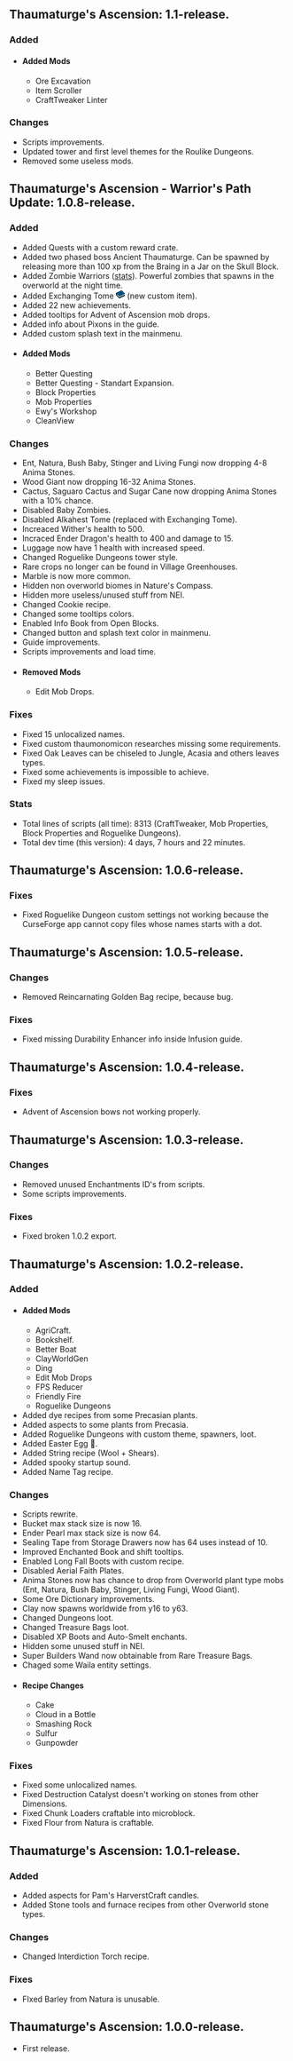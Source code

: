 ## **Thaumaturge's Ascension: 1.1-release.**
### **Added**
- #### Added Mods
  - Ore Excavation
  - Item Scroller
  - CraftTweaker Linter

### **Changes**
- Scripts improvements.
- Updated tower and first level themes for the Roulike Dungeons.
- Removed some useless mods.

## **Thaumaturge's Ascension - Warrior's Path Update: 1.0.8-release.**
### **Added**
- Added Quests with a custom reward crate.
- Added two phased boss Ancient Thaumaturge. Can be spawned by releasing more than 100 xp from the Braing in a Jar on the Skull Block.
- Added Zombie Warriors ([stats](https://github.com/Sajeyson-Dev/Thaumaturges-Ascension/blob/master/.minecraft/config/MobProperties/Mobs.txt)). Powerful zombies that spawns in the overworld at the night time.
- Added Exchanging Tome ![Balanced](https://github.com/Sajeyson-Dev/Thaumaturges-Ascension/blob/master/.minecraft/config/customthings/icons/exchanging_tome.png?raw=true) (new custom item).
- Added 22 new achievements.
- Added tooltips for Advent of Ascension mob drops.
- Added info about Pixons in the guide.
- Added custom splash text in the mainmenu.
- #### Added Mods
  - Better Questing
  - Better Questing - Standart Expansion.
  - Block Properties
  - Mob Properties
  - Ewy's Workshop
  - CleanView

### **Changes**
- Ent, Natura, Bush Baby, Stinger and Living Fungi now dropping 4-8 Anima Stones.
- Wood Giant now dropping 16-32 Anima Stones.
- Cactus, Saguaro Cactus and Sugar Cane now dropping Anima Stones with a 10% chance.
- Disabled Baby Zombies.
- Disabled Alkahest Tome (replaced with Exchanging Tome).
- Increaced Wither's health to 500.
- Incraced Ender Dragon's health to 400 and damage to 15.
- Luggage now have 1 health with increased speed.
- Changed Roguelike Dungeons tower style.
- Rare crops no longer can be found in Village Greenhouses.
- Marble is now more common.
- Hidden non overworld biomes in Nature's Compass.
- Hidden more useless/unused stuff from NEI.
- Changed Cookie recipe.
- Changed some tooltips colors.
- Enabled Info Book from Open Blocks.
- Changed button and splash text color in mainmenu.
- Guide improvements.
- Scripts improvements and load time.
- #### Removed Mods 
  - Edit Mob Drops.

### **Fixes**
- Fixed 15 unlocalized names.
- Fixed custom thaumonomicon researches missing some requirements.
- Fixed Oak Leaves can be chiseled to Jungle, Acasia and others leaves types.
- Fixed some achievements is impossible to achieve.
- Fixed my sleep issues.
### **Stats**
- Total lines of scripts (all time): 8313 (CraftTweaker, Mob Properties, Block Properties and Roguelike Dungeons).
- Total dev time (this version): 4 days, 7 hours and 22 minutes.

## **Thaumaturge's Ascension: 1.0.6-release.**
### **Fixes**
- Fixed Roguelike Dungeon custom settings not working because the CurseForge app cannot copy files whose names starts with a dot.

## **Thaumaturge's Ascension: 1.0.5-release.**
### **Changes**
- Removed Reincarnating Golden Bag recipe, because bug.
 
### **Fixes**
- Fixed missing Durability Enhancer info inside Infusion guide.

## **Thaumaturge's Ascension: 1.0.4-release.**
### **Fixes**
- Advent of Ascension bows not working properly.

## **Thaumaturge's Ascension: 1.0.3-release.**
### **Changes**
- Removed unused Enchantments ID's from scripts.
- Some scripts improvements.

### **Fixes**
- Fixed broken 1.0.2 export.

## **Thaumaturge's Ascension: 1.0.2-release.**
### **Added**
- #### Added Mods
  - AgriCraft.
  - Bookshelf.
  - Better Boat
  - ClayWorldGen
  - Ding
  - Edit Mob Drops
  - FPS Reducer
  - Friendly Fire
  - Roguelike Dungeons
- Added dye recipes from some Precasian plants.
- Added aspects to some plants from Precasia.
- Added Roguelike Dungeons with custom theme, spawners, loot.
- Added Easter Egg 🙂.
- Added String recipe (Wool + Shears).
- Added spooky startup sound.
- Added Name Tag recipe.

### **Changes**
- Scripts rewrite.
- Bucket max stack size is now 16.
- Ender Pearl max stack size is now 64.
- Sealing Tape from Storage Drawers now has 64 uses instead of 10.
- Improved Enchanted Book and shift tooltips.
- Enabled Long Fall Boots with custom recipe.
- Disabled Aerial Faith Plates.
- Anima Stones now has chance to drop from Overworld plant type mobs (Ent, Natura, Bush Baby, Stinger, Living Fungi, Wood Giant).
- Some Ore Dictionary improvements.
- Clay now spawns worldwide from y16 to y63.
- Changed Dungeons loot.
- Changed Treasure Bags loot.
- Disabled XP Boots and Auto-Smelt enchants.
- Hidden some unused stuff in NEI.
- Super Builders Wand now obtainable from Rare Treasure Bags.
- Chaged some Waila entity settings.
- #### Recipe Changes
  - Cake
  - Cloud in a Bottle
  - Smashing Rock
  - Sulfur
  - Gunpowder

### **Fixes**
- Fixed some unlocalized names.
- Fixed Destruction Catalyst doesn't working on stones from other Dimensions.
- Fixed Chunk Loaders craftable into microblock.
- Fixed Flour from Natura is craftable.

## **Thaumaturge's Ascension: 1.0.1-release.**
### **Added**
- Added aspects for Pam's HarverstCraft candles.
- Added Stone tools and furnace recipes from other Overworld stone types.

### **Changes**
- Changed Interdiction Torch recipe.

### **Fixes**
- FIxed Barley from Natura is unusable.

## **Thaumaturge's Ascension: 1.0.0-release.**
- First release.
 
